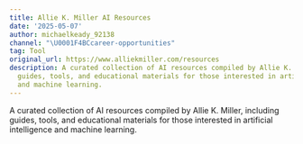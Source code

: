 ```yaml
---
title: Allie K. Miller AI Resources
date: '2025-05-07'
author: michaelkeady_92138
channel: "\U0001F4BCcareer-opportunities"
tag: Tool
original_url: https://www.alliekmiller.com/resources
description: A curated collection of AI resources compiled by Allie K. Miller, including
  guides, tools, and educational materials for those interested in artificial intelligence
  and machine learning.
---
```


A curated collection of AI resources compiled by Allie K. Miller, including guides, tools, and educational materials for those interested in artificial intelligence and machine learning.